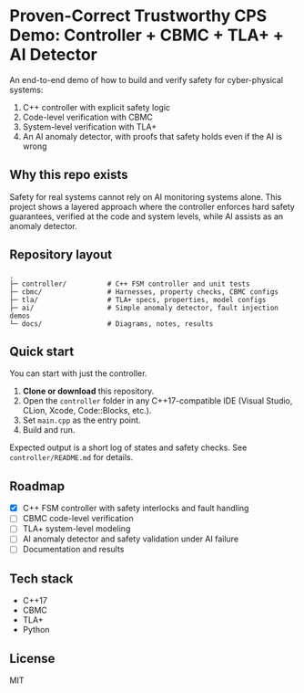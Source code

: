 # Proven-Correct Trustworthy CPS Demo: Controller + CBMC + TLA+ + AI Detector

An end-to-end demo of how to build and verify safety for cyber-physical systems:
1. C++ controller with explicit safety logic
2. Code-level verification with CBMC
3. System-level verification with TLA+
4. An AI anomaly detector, with proofs that safety holds even if the AI is wrong

## Why this repo exists
Safety for real systems cannot rely on AI monitoring systems alone. This project shows a layered approach where the controller enforces hard safety guarantees, verified at the code and system levels, while AI assists as an anomaly detector.

## Repository layout
```
.
├─ controller/          # C++ FSM controller and unit tests
├─ cbmc/                # Harnesses, property checks, CBMC configs
├─ tla/                 # TLA+ specs, properties, model configs
├─ ai/                  # Simple anomaly detector, fault injection demos
└─ docs/                # Diagrams, notes, results
```

## Quick start
You can start with just the controller.

1. **Clone or download** this repository.
2. Open the `controller` folder in any C++17-compatible IDE (Visual Studio, CLion, Xcode, Code::Blocks, etc.).
3. Set `main.cpp` as the entry point.
4. Build and run.

Expected output is a short log of states and safety checks. See `controller/README.md` for details.

## Roadmap
- [x] C++ FSM controller with safety interlocks and fault handling
- [ ] CBMC code-level verification
- [ ] TLA+ system-level modeling
- [ ] AI anomaly detector and safety validation under AI failure
- [ ] Documentation and results

## Tech stack
- C++17
- CBMC
- TLA+
- Python

## License
MIT

